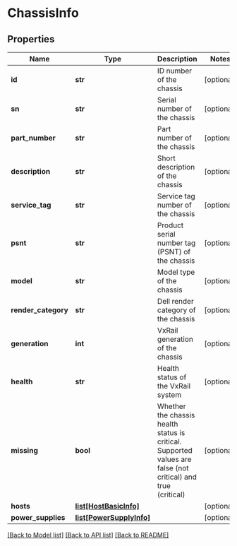 # ChassisInfo

## Properties
Name | Type | Description | Notes
------------ | ------------- | ------------- | -------------
**id** | **str** | ID number of the chassis | [optional] 
**sn** | **str** | Serial number of the chassis | [optional] 
**part_number** | **str** | Part number of the chassis | [optional] 
**description** | **str** | Short description of the chassis | [optional] 
**service_tag** | **str** | Service tag number of the chassis | [optional] 
**psnt** | **str** | Product serial number tag (PSNT) of the chassis | [optional] 
**model** | **str** | Model type of the chassis | [optional] 
**render_category** | **str** | Dell render category of the chassis | [optional] 
**generation** | **int** | VxRail generation of the chassis | [optional] 
**health** | **str** | Health status of the VxRail system | [optional] 
**missing** | **bool** | Whether the chassis health status is critical. Supported values are false (not critical) and true (critical) | [optional] 
**hosts** | [**list[HostBasicInfo]**](HostBasicInfo.md) |  | [optional] 
**power_supplies** | [**list[PowerSupplyInfo]**](PowerSupplyInfo.md) |  | [optional] 

[[Back to Model list]](../README.md#documentation-for-models) [[Back to API list]](../README.md#documentation-for-api-endpoints) [[Back to README]](../README.md)

